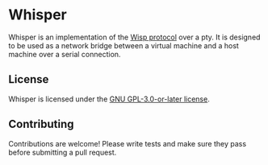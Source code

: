 # Whisper

Whisper is an implementation of the [Wisp protocol](https://github.com/MercuryWorkshop/wisp-protocol) over a pty. It is designed to be used as a network bridge between a virtual machine and a host machine over a serial connection.

## License

Whisper is licensed under the [GNU GPL-3.0-or-later license](https://www.gnu.org/licenses/gpl-3.0.html).

## Contributing

Contributions are welcome! Please write tests and make sure they pass before submitting a pull request.
